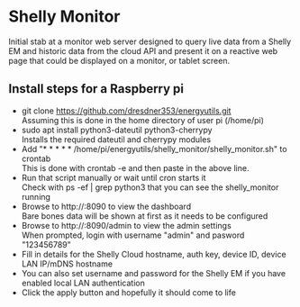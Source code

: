 # Shelly Monitor

Initial stab at a monitor web server designed to query live data from a Shelly EM and historic data from the cloud API and present it on a reactive web page that could be displayed on a monitor, or tablet screen.


## Install steps for a Raspberry pi

* git clone https://github.com/dresdner353/energyutils.git  
Assuming this is done in the home directory of user pi (/home/pi)
* sudo apt install python3-dateutil python3-cherrypy  
Installs the required dateutil and cherrypy modules
* Add "* * * * * /home/pi/energyutils/shelly_monitor/shelly_monitor.sh" to crontab  
This is done with crontab -e and then paste in the above line. 
* Run that script manually or wait until cron starts it  
Check with ps -ef | grep python3 that you can see the shelly_monitor running
* Browse to http://<rpi ip>:8090 to view the dashboard  
Bare bones data will be shown at first as it needs to be configured
* Browse to http://<rpi ip>:8090/admin to view the admin settings  
When prompted, login with username "admin" and pasword "123456789"
* Fill in details for the Shelly Cloud hostname, auth key, device ID, device LAN IP/mDNS hostname  
* You can also set username and password for the Shelly EM if you have enabled local LAN authentication
* Click the apply button and hopefully it should come to life
